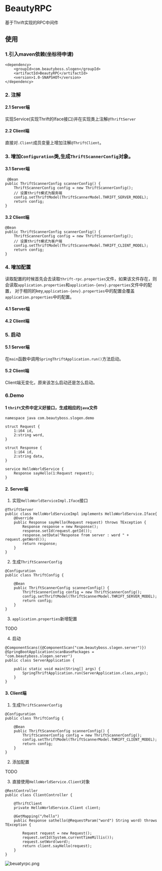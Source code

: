 # BeautyRPC 
基于Thrift实现的RPC中间件

 ## 使用 
 
 ### 1.引入maven依赖(**坐标待申请**)
 ```
 <dependency>
     <groupId>com.beautyboss.slogen</groupId>
     <artifactId>BeautyRPC</artifactId>
     <version>1.0-SNAPSHOT</version>
 </dependency>
 ```
 ### 2. 注解
 #### 2.1 Server端
 
 实现Service(实现Thrift的Iface接口)并在实现类上注解`@ThriftServer`
 
 #### 2.2 Client端
 
 直接对`.Client`成员变量上增加注解`@ThriftClient`。
 
 ### 3. 增加`Configuration`类,生成`ThriftScannerConfig`对象。
 
 #### 3.1 Server端
 
 ```
  @Bean
 public ThriftScannerConfig scannerConfig() {
     ThriftScannerConfig config = new ThriftScannerConfig();
     // 设置thrift模式为服务端
     config.setThriftModel(ThriftScannerModel.THRIFT_SERVER_MODEL);
     return config;
 }
 ```
 #### 3.2 Client端
 
 ```
 @Bean
 public ThriftScannerConfig scannerConfig() {
     ThriftScannerConfig config = new ThriftScannerConfig();
     // 设置thrift模式为客户端
     config.setThriftModel(ThriftScannerModel.THRIFT_CLIENT_MODEL);
     return config;
 }
 ```
 
 ### 4. 增加配置
 
 读取配置的时候首先会去读取`thrift-rpc.properties`文件，如果该文件存在，则会读取`application.properties`和`application-{env}.properties`文件中的配置，
 对于相同的key,`application-{env}.properties`中的配置会覆盖`application.properties`中的配置。
 
 #### 4.1 Server端
 #### 4.2 Client端

### 5. 启动
#### 5.1 Server端

在`main`函数中调用`SpringThriftApplication.run()`方法启动。

#### 5.2 Client端

Client端无变化，原来该怎么启动还是怎么启动。


### 6.Demo

#### 1 `thrift`文件中定义好接口，生成相应的`java`文件

```demo.thrift
namespace java com.beautyboss.slogen.demo

struct Request {
    1:i64 id,
    2:string word,
}

struct Response {
    1:i64 id,
    2:string data,
}

service HelloWorldService {
    Response sayHello(1:Request request);
}

```

#### 2. Server端

1. 实现`HelloWorldServiceImpl.Iface`接口

```
@ThriftServer
public class HelloWorldServiceImpl implements HelloWorldService.Iface{
    @Override
    public Response sayHello(Request request) throws TException {
        Response response = new Response();
        response.setId(request.getId());
        response.setData("Response from server : word " + request.getWord());
        return response;
    }
}
```

2. 生成`ThriftScannerConfig`

```
@Configuration
public class ThriftConfig {

    @Bean
    public ThriftScannerConfig scannerConfig() {
        ThriftScannerConfig config = new ThriftScannerConfig();
        config.setThriftModel(ThriftScannerModel.THRIFT_SERVER_MODEL);
        return config;
    }
}
```

3. `application.properties`新增配置

TODO

4. 启动

```
@ComponentScans({@ComponentScan("com.beautyboss.slogen.server")})
@SpringBootApplication(scanBasePackages = "com.beautyboss.slogen.server")
public class ServerApplication {

    public static void main(String[] args) {
        SpringThriftApplication.run(ServerApplication.class,args);
    }
}
```

#### 3. Client端

1. 生成`ThriftScannerConfig`

```
@Configuration
public class ThriftConfig {

    @Bean
    public ThriftScannerConfig scannerConfig() {
        ThriftScannerConfig config = new ThriftScannerConfig();
        config.setThriftModel(ThriftScannerModel.THRIFT_CLIENT_MODEL);
        return config;
    }
}
```

2. 添加配置

TODO

3. 直接使用`HelloWorldService.Client`对象

```
@RestController
public class ClientController {

    @ThriftClient
    private HelloWorldService.Client client;

    @GetMapping("/hello")
    public Response sathello(@RequestParam("word") String word) throws TException {

        Request request = new Request();
        request.setId(System.currentTimeMillis());
        request.setWord(word);
        return client.sayHello(request);
    }
}
```

![beuatyrpc.png](https://i.loli.net/2019/01/27/5c4db7571b8e9.png)



